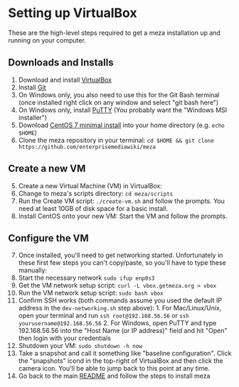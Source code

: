 # Setting up VirtualBox

These are the high-level steps required to get a meza installation up and running on your computer.

## Downloads and Installs
1. Download and install [VirtualBox](https://www.virtualbox.org/)
1. Install [Git](https://git-scm.com/)
  1. On Windows only, you also need to use this for the Git Bash terminal (once installed right click on any window and select "git bash here")
1. On Windows only, install [PuTTY](http://www.chiark.greenend.org.uk/~sgtatham/putty/download.html) (You probably want the "Windows MSI installer")
1. Download [CentOS 7 minimal install](http://isoredirect.centos.org/centos/7/isos/x86_64/) into your home directory (e.g. `echo $HOME`)
1. Clone the meza repository in your terminal: `cd $HOME && git clone https://github.com/enterprisemediawiki/meza`

## Create a new VM
5. Create a new Virtual Machine (VM) in VirtualBox:
  1. Change to meza's scripts directory: `cd meza/scripts`
  2. Run the Create VM script: `./create-vm.sh` and follow the prompts. You need at least 10GB of disk space for a basic install.
6. Install CentOS onto your new VM: Start the VM and follow the prompts.

## Configure the VM
7. Once installed, you'll need to get networking started. Unfortunately in these first few steps you can't copy/paste, so you'll have to type these manually:
  1. Start the necessary network `sudo ifup enp0s3`
  2. Get the VM network setup script: `curl -L vbox.getmeza.org > vbox`
  3. Run the VM network setup script: `sudo bash vbox`
  4. Confirm SSH works (both commands assume you used the default IP address in the `dev-networking.sh` step above):
    1. For Mac/Linux/Unix, open your terminal and run `ssh root@192.168.56.56` or `ssh yourusername@192.168.56.56`
    2. For Windows, open PuTTY and type 192.168.56.56 into the "Host Name (or IP address)" field and hit "Open" then login with your credentials
8. Shutdown your VM: `sudo shutdown -h now`
9. Take a snapshot and call it something like "baseline configuration". Click the "snapshots" icond in the top-right of VirtualBox and then click the camera icon. You'll be able to jump back to this point at any time.
10. Go back to the main [README](../README.md) and follow the steps to install meza
